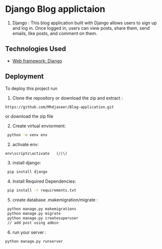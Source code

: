 # Django Blog applictaion 

1. Django  :
This blog application built with Django allows users to sign up and log in. Once logged in, users can view posts, share them, send emails, like posts, and comment on them.





## Technologies Used

 - [Web framework: Django ]()
 


##  Deployment

To deploy this project run


1. Clone the repository or download  the zip and extract :

```bash
https://github.com/Mhdjaseer/Blog-application.git
```
or download the zip file 

2. Create virtual enviorment:

```bash
 python -m venv env
```
2. activate env:

```bashe
env\scripts\activate   (/|\)
```
3. install django:

```bash
 pip install django

```


4. Install Required Dependencies:

```bash
 pip install -r requirements.txt

```
5. create database .makemigration/migrate :

```bash
 python manage.py makemigrations
 python manage.py migrate
 python manage.py createsuperuser
 // add post using admin

```

6. run your server :

```bash
python manage.py runserver 

```



